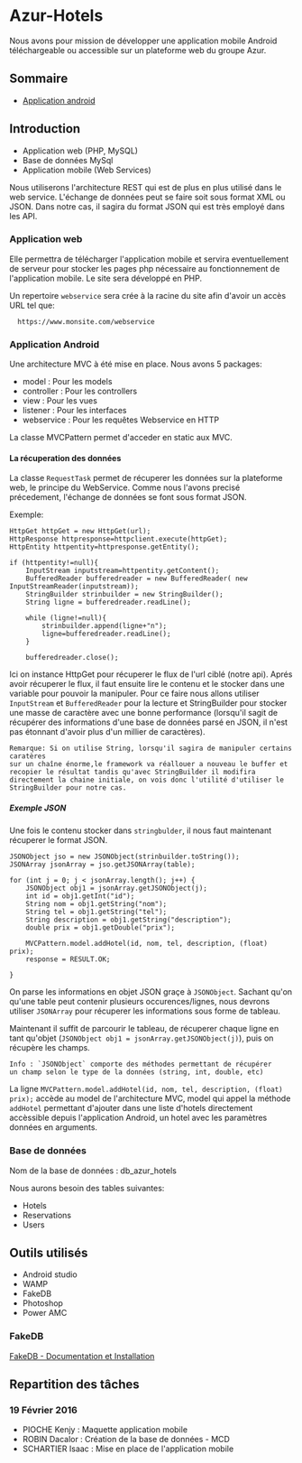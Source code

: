 # Azur-Hotels


Nous avons pour mission de développer une application mobile Android téléchargeable ou accessible sur un plateforme web du groupe Azur.

## Sommaire
- [Application android]("#part1")

## Introduction

- Application web (PHP, MySQL)
- Base de données MySql
- Application mobile (Web Services)

Nous utiliserons l'architecture REST qui est de plus en plus utilisé dans le web service.
L'échange de données peut se faire soit sous format XML ou JSON. Dans notre cas, il sagira du format JSON qui est très employé dans les API.

### Application web
Elle permettra de télécharger l'application mobile et servira eventuellement de serveur pour stocker les pages php nécessaire au fonctionnement de l'application mobile.
Le site sera développé en PHP.

Un repertoire `webservice` sera crée à la racine du site afin d'avoir un accès URL tel que:

      https://www.monsite.com/webservice

### Application Android
<a name="android_part"></a>

Une architecture MVC à été mise en place.
Nous avons 5 packages:
- model : Pour les models
- controller : Pour les controllers
- view : Pour les vues
- listener : Pour les interfaces
- webservice : Pour les requêtes Webservice en HTTP

La classe MVCPattern permet d'acceder en static aux MVC.

#### La récuperation des données
La classe `RequestTask` permet de récuperer les données sur la plateforme web, le principe du WebService. Comme nous l'avons precisé précedement, l'échange de données se font sous format JSON.

Exemple:

    HttpGet httpGet = new HttpGet(url);
    HttpResponse httpresponse=httpclient.execute(httpGet);
    HttpEntity httpentity=httpresponse.getEntity();

    if (httpentity!=null){
        InputStream inputstream=httpentity.getContent();
        BufferedReader bufferedreader = new BufferedReader( new InputStreamReader(inputstream));
        StringBuilder strinbuilder = new StringBuilder();
        String ligne = bufferedreader.readLine();

        while (ligne!=null){
            strinbuilder.append(ligne+"n");
            ligne=bufferedreader.readLine();
        }

        bufferedreader.close();

Ici on instance HttpGet pour récuperer le flux de l'url ciblé (notre api).
Aprés avoir récuperer le flux, il faut ensuite lire le contenu et le stocker dans une variable pour pouvoir la manipuler.
Pour ce faire nous allons utiliser `InputStream` et `BufferedReader` pour la lecture et StringBuilder pour stocker une masse de caractère avec une bonne performance (lorsqu'il sagit de récupérer des informations d'une base de données parsé en JSON, il n'est pas étonnant d'avoir plus d'un millier de caractères).

    Remarque: Si on utilise String, lorsqu'il sagira de manipuler certains caratères
    sur un chaîne énorme,le framework va réallouer a nouveau le buffer et recopier le résultat tandis qu'avec StringBuilder il modifira directement la chaine initiale, on vois donc l'utilité d'utiliser le StringBuilder pour notre cas.

##### Exemple JSON
Une fois le contenu stocker dans `stringbulder`, il nous faut maintenant récuperer le format JSON.

    JSONObject jso = new JSONObject(strinbuilder.toString());
    JSONArray jsonArray = jso.getJSONArray(table);

    for (int j = 0; j < jsonArray.length(); j++) {
        JSONObject obj1 = jsonArray.getJSONObject(j);
        int id = obj1.getInt("id");
        String nom = obj1.getString("nom");
        String tel = obj1.getString("tel");
        String description = obj1.getString("description");
        double prix = obj1.getDouble("prix");

        MVCPattern.model.addHotel(id, nom, tel, description, (float) prix);
        response = RESULT.OK;

    }

On parse les informations en objet JSON graçe à `JSONObject`.
Sachant qu'on qu'une table peut contenir plusieurs occurences/lignes, nous devrons utiliser `JSONArray` pour récuperer les informations sous forme de tableau.

Maintenant il suffit de parcourir le tableau, de récuperer chaque ligne en tant qu'objet (`JSONObject obj1 = jsonArray.getJSONObject(j)`), puis on récupère les champs.

    Info : `JSONObject` comporte des méthodes permettant de récupérer
    un champ selon le type de la données (string, int, double, etc)

La ligne `MVCPattern.model.addHotel(id, nom, tel, description, (float) prix);` accède au model de l'architecture MVC, model qui appel la méthode `addHotel` permettant d'ajouter dans une liste d'hotels directement accèssible depuis l'application Android, un hotel avec les paramètres données en arguments.

### Base de données
Nom de la base de données : db_azur_hotels

Nous aurons besoin des tables suivantes:
- Hotels
- Reservations
- Users

## Outils utilisés

- Android studio
- WAMP
- FakeDB
- Photoshop
- Power AMC

### FakeDB

[FakeDB - Documentation et Installation](https://bitbucket.org/b4n92uid/fakedb)

## Repartition des tâches

### 19 Février 2016
- PIOCHE Kenjy : Maquette application mobile
- ROBIN Dacalor : Création de la base de données - MCD
- SCHARTIER Isaac : Mise en place de l'application mobile
